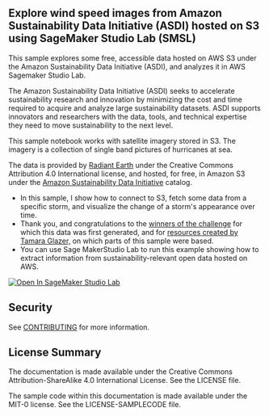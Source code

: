 ## Explore wind speed images from Amazon Sustainability Data Initiative (ASDI) hosted on S3 using SageMaker Studio Lab (SMSL)

This sample explores some free, accessible data hosted on AWS S3 under the Amazon Sustainability Data Initiative (ASDI), and analyzes it in AWS Sagemaker Studio Lab.

The Amazon Sustainability Data Initiative (ASDI) seeks to accelerate sustainability research and innovation by minimizing the cost and time required to acquire and analyze large sustainability datasets. ASDI supports innovators and researchers with the data, tools, and technical expertise they need to move sustainability to the next level.

This sample notebook works with satellite imagery stored in S3. The imagery is a collection of single band pictures of hurricanes at sea.

The data is provided by [Radiant Earth](https://www.radiant.earth/) under the Creative Commons Attribution 4.0 International license, and hosted, for free, in Amazon S3 under the [Amazon Sustainability Data Initiative](https://sustainability.aboutamazon.com/environment/the-cloud/asdi) catalog.

- In this sample, I show how to connect to S3, fetch some data from a specific storm, and visualize the change of a storm's appearance over time.
- Thank you, and congratulations to the [winners of the challenge](https://drivendata.co/blog/wind-dependent-variables-winners/) for which this data was first generated, and for [resources created by Tamara Glazer,](https://github.com/radiantearth/mlhub-tutorials/blob/main/notebooks/NASA%20Tropical%20Storm%20Wind%20Speed%20Challenge/nasa-tropical-storm-wind-speed-challenge-benchmark.ipynb) on which parts of this sample were based.
- You can use Sage MakerStudio Lab to run this example showing how to extract information from sustainability-relevant open data hosted on AWS.

[![Open In SageMaker Studio Lab](https://studiolab.sagemaker.aws/studiolab.svg)](https://studiolab.sagemaker.aws/import/github/https://github.com/aws-samples/asdi-smsl-wind-speed-data/blob/main/wind-speed-data.ipynb)

## Security

See [CONTRIBUTING](CONTRIBUTING.md#security-issue-notifications) for more information.

## License Summary

The documentation is made available under the Creative Commons Attribution-ShareAlike 4.0 International License. See the LICENSE file.

The sample code within this documentation is made available under the MIT-0 license. See the LICENSE-SAMPLECODE file.
